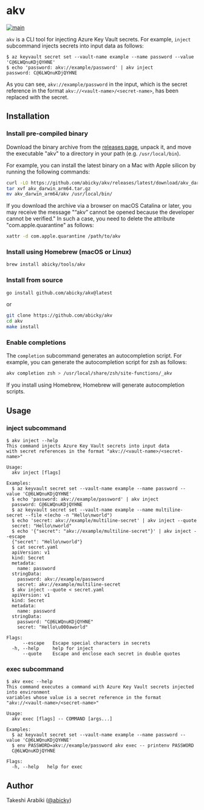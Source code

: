# akv

[![main](https://github.com/abicky/akv/actions/workflows/main.yaml/badge.svg)](https://github.com/abicky/akv/actions/workflows/main.yaml)

`akv` is a CLI tool for injecting Azure Key Vault secrets.
For example, `inject` subcommand injects secrets into input data as follows:

```console
$ az keyvault secret set --vault-name example --name password --value 'C@6LWQnuKDjQYHNE'
$ echo 'password: akv://example/password' | akv inject
password: C@6LWQnuKDjQYHNE
```

As you can see, `akv://example/password` in the input, which is the secret reference in the format `akv://<vault-name>/<secret-name>`, has been replaced with the secret.

## Installation

### Install pre-compiled binary

Download the binary archive from the [releases page](https://github.com/abicky/akv/releases), unpack it, and move the executable "akv" to a directory in your path (e.g. `/usr/local/bin`).

For example, you can install the latest binary on a Mac with Apple silicon by running the following commands:

```sh
curl -LO https://github.com/abicky/akv/releases/latest/download/akv_darwin_arm64.tar.gz
tar xvf akv_darwin_arm64.tar.gz
mv akv_darwin_arm64/akv /usr/local/bin/
```

If you download the archive via a browser on macOS Catalina or later, you may receive the message "“akv” cannot be opened because the developer cannot be verified."
In such a case, you need to delete the attribute "com.apple.quarantine" as follows:

```sh
xattr -d com.apple.quarantine /path/to/akv
```

### Install using Homebrew (macOS or Linux)

```sh
brew install abicky/tools/akv
```

### Install from source

```sh
go install github.com/abicky/akv@latest
```

or

```sh
git clone https://github.com/abicky/akv
cd akv
make install
```

### Enable completions

The `completion` subcommand generates an autocompletion script. For example, you can generate the autocompletion script for zsh as follows:

```sh
akv completion zsh > /usr/local/share/zsh/site-functions/_akv
```

If you install using Homebrew, Homebrew will generate autocompletion scripts.


## Usage

### inject subcommand

```console
$ akv inject --help
This command injects Azure Key Vault secrets into input data
with secret references in the format "akv://<vault-name>/<secret-name>"

Usage:
  akv inject [flags]

Examples:
  $ az keyvault secret set --vault-name example --name password --value 'C@6LWQnuKDjQYHNE'
  $ echo 'password: akv://example/password' | akv inject
  password: C@6LWQnuKDjQYHNE
  $ az keyvault secret set --vault-name example --name multiline-secret --file <(echo -n "Hello\nworld")
  $ echo 'secret: akv://example/multiline-secret' | akv inject --quote
  secret: "Hello\nworld"
  $ echo '{"secret": "akv://example/multiline-secret"}' | akv inject --escape
  {"secret": "Hello\nworld"}
  $ cat secret.yaml
  apiVersion: v1
  kind: Secret
  metadata:
    name: password
  stringData:
    password: akv://example/password
    secret: akv://example/multiline-secret
  $ akv inject --quote < secret.yaml
  apiVersion: v1
  kind: Secret
  metadata:
    name: password
  stringData:
    password: "C@6LWQnuKDjQYHNE"
    secret: "Hello\u000aworld"

Flags:
      --escape   Escape special characters in secrets
  -h, --help     help for inject
      --quote    Escape and enclose each secret in double quotes
```

### exec subcommand

```console
$ akv exec --help
This command executes a command with Azure Key Vault secrets injected into environment
variables whose value is a secret reference in the format "akv://<vault-name>/<secret-name>"

Usage:
  akv exec [flags] -- COMMAND [args...]

Examples:
  $ az keyvault secret set --vault-name example --name password --value 'C@6LWQnuKDjQYHNE'
  $ env PASSWORD=akv://example/password akv exec -- printenv PASSWORD
  C@6LWQnuKDjQYHNE

Flags:
  -h, --help   help for exec
```

## Author

Takeshi Arabiki ([@abicky](https://github.com/abicky))
